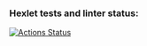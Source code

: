 ### Hexlet tests and linter status:
[![Actions Status](https://github.com/AleksandKrasnyatov/php-phpunit-testing-project-75/actions/workflows/hexlet-check.yml/badge.svg)](https://github.com/AleksandKrasnyatov/php-phpunit-testing-project-75/actions)